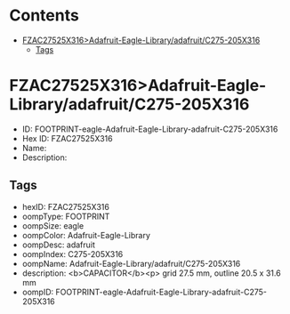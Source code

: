 



Contents
========

* [FZAC27525X316>Adafruit-Eagle-Library/adafruit/C275-205X316](#fzac27525x316adafruit-eagle-libraryadafruitc275-205x316)
	* [Tags](#tags)

# FZAC27525X316>Adafruit-Eagle-Library/adafruit/C275-205X316

- ID: FOOTPRINT-eagle-Adafruit-Eagle-Library-adafruit-C275-205X316
- Hex ID: FZAC27525X316
- Name: 
- Description: 

## Tags

- hexID: FZAC27525X316
- oompType: FOOTPRINT
- oompSize: eagle
- oompColor: Adafruit-Eagle-Library
- oompDesc: adafruit
- oompIndex: C275-205X316
- oompName: Adafruit-Eagle-Library/adafruit/C275-205X316
- description: &lt;b&gt;CAPACITOR&lt;/b&gt;&lt;p&gt;
grid 27.5 mm, outline 20.5 x 31.6 mm
- oompID: FOOTPRINT-eagle-Adafruit-Eagle-Library-adafruit-C275-205X316
